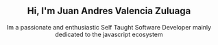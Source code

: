 <h2 align="center"> Hi, I'm Juan Andres Valencia Zuluaga </h2>
<p align="center"> Im a passionate and enthusiastic Self Taught Software Developer mainly dedicated to the javascript ecosystem </p>



